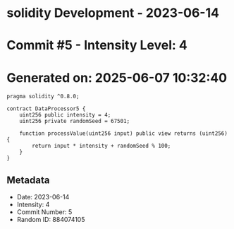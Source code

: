 ﻿# solidity Development - 2023-06-14
# Commit #5 - Intensity Level: 4
# Generated on: 2025-06-07 10:32:40
```solidity
pragma solidity ^0.8.0;

contract DataProcessor5 {
    uint256 public intensity = 4;
    uint256 private randomSeed = 67501;

    function processValue(uint256 input) public view returns (uint256) {
        return input * intensity + randomSeed % 100;
    }
}
```
## Metadata
- Date: 2023-06-14
- Intensity: 4
- Commit Number: 5
- Random ID: 884074105
